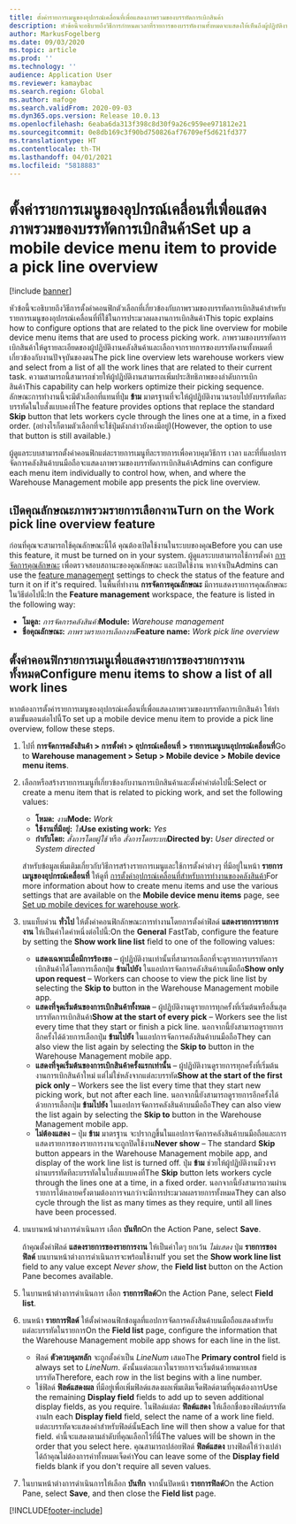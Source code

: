 ```yaml
---
title: ตั้งค่ารายการเมนูของอุปกรณ์เคลื่อนที่เพื่อแสดงภาพรวมของบรรทัดการเบิกสินค้า
description: หัวข้อนี้จะอธิบายถึงวิธีการกำหนดเวลาที่รายการของบรรทัดงานทั้งหมดจะแสดงให้เห็นถึงผู้ปฏิบัติงานในคลังสินค้าที่กำลังประมวลผลการทำงานของคลังสินค้าบนอุปกรณ์เคลื่อนที่ ความสามารถนี้อาจเป็นประโยชน์สำหรับผู้ปฏิบัติงานคลังสินค้า ซึ่งมักจะต้องมีภาพรวมของบรรทัดการเบิกสินค้าในใบสั่งงานเพื่อให้สามารถเพิ่มประสิทธิภาพของลำดับการเบิกสินค้าได้
author: MarkusFogelberg
ms.date: 09/03/2020
ms.topic: article
ms.prod: ''
ms.technology: ''
audience: Application User
ms.reviewer: kamaybac
ms.search.region: Global
ms.author: mafoge
ms.search.validFrom: 2020-09-03
ms.dyn365.ops.version: Release 10.0.13
ms.openlocfilehash: 6eaba6da313f398c8d30f9a26c959ee971812e21
ms.sourcegitcommit: 0e8db169c3f90bd750826af76709ef5d621fd377
ms.translationtype: HT
ms.contentlocale: th-TH
ms.lasthandoff: 04/01/2021
ms.locfileid: "5818883"
---
```

# <a name="set-up-a-mobile-device-menu-item-to-provide-a-pick-line-overview"></a><span data-ttu-id="96b68-104">ตั้งค่ารายการเมนูของอุปกรณ์เคลื่อนที่เพื่อแสดงภาพรวมของบรรทัดการเบิกสินค้า</span><span class="sxs-lookup"><span data-stu-id="96b68-104">Set up a mobile device menu item to provide a pick line overview</span></span>

[!include [banner](../includes/banner.md)]

<span data-ttu-id="96b68-105">หัวข้อนี้จะอธิบายถึงวิธีการตั้งค่าคอนฟิกตัวเลือกที่เกี่ยวข้องกับภาพรวมของบรรทัดการเบิกสินค้าสำหรับรายการเมนูของอุปกรณ์เคลื่อนที่ที่ใช้ในการประมวลผลงานการเบิกสินค้า</span><span class="sxs-lookup"><span data-stu-id="96b68-105">This topic explains how to configure options that are related to the pick line overview for mobile device menu items that are used to process picking work.</span></span> <span data-ttu-id="96b68-106">ภาพรวมของบรรทัดการเบิกสินค้าให้ดูรายละเอียดของผู้ปฏิบัติงานคลังสินค้าและเลือกจากรายการของบรรทัดงานทั้งหมดที่เกี่ยวข้องกับงานปัจจุบันของตน</span><span class="sxs-lookup"><span data-stu-id="96b68-106">The pick line overview lets warehouse workers view and select from a list of all the work lines that are related to their current task.</span></span> <span data-ttu-id="96b68-107">ความสามารถนี้สามารถช่วยให้ผู้ปฏิบัติงานสามารถเพิ่มประสิทธิภาพของลำดับการเบิกสินค้า</span><span class="sxs-lookup"><span data-stu-id="96b68-107">This capability can help workers optimize their picking sequence.</span></span> <span data-ttu-id="96b68-108">ลักษณะการทำงานนี้จะมีตัวเลือกที่แทนที่ปุ่ม **ข้าม** มาตรฐานที่จะให้ผู้ปฏิบัติงานวนรอบไปยังบรรทัดทีละบรรทัดในใบสั่งแบบคงที่</span><span class="sxs-lookup"><span data-stu-id="96b68-108">The feature provides options that replace the standard **Skip** button that lets workers cycle through the lines one at a time, in a fixed order.</span></span> <span data-ttu-id="96b68-109">(อย่างไรก็ตามตัวเลือกที่จะใช้ปุ่มดังกล่าวยังคงมีอยู่)</span><span class="sxs-lookup"><span data-stu-id="96b68-109">(However, the option to use that button is still available.)</span></span>

<span data-ttu-id="96b68-110">ผู้ดูแลระบบสามารถตั้งค่าคอนฟิกแต่ละรายการเมนูทีละรายการเพื่อควบคุมวิธีการ เวลา และที่ที่แอปการจัดการคลังสินค้าบนมือถือจะแสดงภาพรวมของบรรทัดการเบิกสินค้า</span><span class="sxs-lookup"><span data-stu-id="96b68-110">Admins can configure each menu item individually to control how, when, and where the Warehouse Management mobile app presents the pick line overview.</span></span>

## <a name="turn-on-the-work-pick-line-overview-feature"></a><span data-ttu-id="96b68-111">เปิดคุณลักษณะภาพรวมรายการเลือกงาน</span><span class="sxs-lookup"><span data-stu-id="96b68-111">Turn on the Work pick line overview feature</span></span>

<span data-ttu-id="96b68-112">ก่อนที่คุณจะสามารถใช้คุณลักษณะนี้ได้ คุณต้องเปิดใช้งานในระบบของคุณ</span><span class="sxs-lookup"><span data-stu-id="96b68-112">Before you can use this feature, it must be turned on in your system.</span></span> <span data-ttu-id="96b68-113">ผู้ดูแลระบบสามารถใช้การตั้งค่า [การจัดการคุณลักษณะ](../../fin-ops-core/fin-ops/get-started/feature-management/feature-management-overview.md) เพื่อตรวจสอบสถานะของคุณลักษณะ และเปิดใช้งาน หากจำเป็น</span><span class="sxs-lookup"><span data-stu-id="96b68-113">Admins can use the [feature management](../../fin-ops-core/fin-ops/get-started/feature-management/feature-management-overview.md) settings to check the status of the feature and turn it on if it's required.</span></span> <span data-ttu-id="96b68-114">ในพื้นที่ทำงาน **การจัดการคุณลักษณะ** มีการแสดงรายการคุณลักษณะในวิธีต่อไปนี้:</span><span class="sxs-lookup"><span data-stu-id="96b68-114">In the **Feature management** workspace, the feature is listed in the following way:</span></span>

- <span data-ttu-id="96b68-115">**โมดูล:** _การจัดการคลังสินค้า_</span><span class="sxs-lookup"><span data-stu-id="96b68-115">**Module:** _Warehouse management_</span></span>
- <span data-ttu-id="96b68-116">**ชื่อคุณลักษณะ:** _ภาพรวมรายการเลือกงาน_</span><span class="sxs-lookup"><span data-stu-id="96b68-116">**Feature name:** _Work pick line overview_</span></span>

## <a name="configure-menu-items-to-show-a-list-of-all-work-lines"></a><span data-ttu-id="96b68-117">ตั้งค่าคอนฟิกรายการเมนูเพื่อแสดงรายการของรายการงานทั้งหมด</span><span class="sxs-lookup"><span data-stu-id="96b68-117">Configure menu items to show a list of all work lines</span></span>

<span data-ttu-id="96b68-118">หากต้องการตั้งค่ารายการเมนูของอุปกรณ์เคลื่อนที่เพื่อแสดงภาพรวมของบรรทัดการเบิกสินค้า ให้ทำตามขั้นตอนต่อไปนี้</span><span class="sxs-lookup"><span data-stu-id="96b68-118">To set up a mobile device menu item to provide a pick line overview, follow these steps.</span></span>

1. <span data-ttu-id="96b68-119">ไปที่ **การจัดการคลังสินค้า \> การตั้งค่า \> อุปกรณ์เคลื่อนที่ \> รายการเมนูบนอุปกรณ์เคลื่อนที่**</span><span class="sxs-lookup"><span data-stu-id="96b68-119">Go to **Warehouse management \> Setup \> Mobile device \> Mobile device menu items**.</span></span>
1. <span data-ttu-id="96b68-120">เลือกหรือสร้างรายการเมนูที่เกี่ยวข้องกับงานการเบิกสินค้าและตั้งค่าค่าต่อไปนี้:</span><span class="sxs-lookup"><span data-stu-id="96b68-120">Select or create a menu item that is related to picking work, and set the following values:</span></span>

    - <span data-ttu-id="96b68-121">**โหมด:** *งาน*</span><span class="sxs-lookup"><span data-stu-id="96b68-121">**Mode:** *Work*</span></span>
    - <span data-ttu-id="96b68-122">**ใช้งานที่มีอยู่:** *ใช่*</span><span class="sxs-lookup"><span data-stu-id="96b68-122">**Use existing work:** *Yes*</span></span>
    - <span data-ttu-id="96b68-123">**กำกับโดย:** *สั่งการโดยผู้ใช้* หรือ *สั่งการโดยระบบ*</span><span class="sxs-lookup"><span data-stu-id="96b68-123">**Directed by:** *User directed* or *System directed*</span></span>

    <span data-ttu-id="96b68-124">สำหรับข้อมูลเพิ่มเติมเกี่ยวกับวิธีการสร้างรายการเมนูและใช้การตั้งค่าต่างๆ ที่มีอยู่ในหน้า **รายการเมนูของอุปกรณ์เคลื่อนที่** ให้ดูที่ [การตั้งค่าอุปกรณ์เคลื่อนที่สำหรับการทำงานของคลังสินค้า](configure-mobile-devices-warehouse.md)</span><span class="sxs-lookup"><span data-stu-id="96b68-124">For more information about how to create menu items and use the various settings that are available on the **Mobile device menu items** page, see [Set up mobile devices for warehouse work](configure-mobile-devices-warehouse.md).</span></span>

1. <span data-ttu-id="96b68-125">บนแท็บด่วน **ทั่วไป** ให้ตั้งค่าคอนฟิกลักษณะการทำงานโดยการตั้งค่าฟิลด์ **แสดงรายการรายการงาน** ให้เป็นค่าใดค่าหนึ่งต่อไปนี้:</span><span class="sxs-lookup"><span data-stu-id="96b68-125">On the **General** FastTab, configure the feature by setting the **Show work line list** field to one of the following values:</span></span>

    - <span data-ttu-id="96b68-126">**แสดงเฉพาะเมื่อมีการร้องขอ** – ผู้ปฏิบัติงานเท่านั้นที่สามารถเลือกที่จะดูรายการบรรทัดการเบิกสินค้าได้โดยการเลือกปุ่ม **ข้ามไปยัง** ในแอปการจัดการคลังสินค้าบนมือถือ</span><span class="sxs-lookup"><span data-stu-id="96b68-126">**Show only upon request** – Workers can choose to view the pick line list by selecting the **Skip to** button in the Warehouse Management mobile app.</span></span>
    - <span data-ttu-id="96b68-127">**แสดงที่จุดเริ่มต้นของการเบิกสินค้าทั้งหมด** – ผู้ปฏิบัติงานดูรายการทุกครั้งที่เริ่มต้นหรือสิ้นสุดบรรทัดการเบิกสินค้า</span><span class="sxs-lookup"><span data-stu-id="96b68-127">**Show at the start of every pick** – Workers see the list every time that they start or finish a pick line.</span></span> <span data-ttu-id="96b68-128">นอกจากนี้ยังสามารถดูรายการอีกครั้งได้ด้วยการเลือกปุ่ม **ข้ามไปยัง** ในแอปการจัดการคลังสินค้าบนมือถือ</span><span class="sxs-lookup"><span data-stu-id="96b68-128">They can also view the list again by selecting the **Skip to** button in the Warehouse Management mobile app.</span></span>
    - <span data-ttu-id="96b68-129">**แสดงที่จุดเริ่มต้นของการเบิกสินค้าครั้งแรกเท่านั้น** – ผู้ปฏิบัติงานดูรายการทุกครั้งที่เริ่มต้นงานการเบิกสินค้าใหม่ แต่ไม่ใช่หลังจากแต่ละบรรทัด</span><span class="sxs-lookup"><span data-stu-id="96b68-129">**Show at the start of the first pick only** – Workers see the list every time that they start new picking work, but not after each line.</span></span> <span data-ttu-id="96b68-130">นอกจากนี้ยังสามารถดูรายการอีกครั้งได้ด้วยการเลือกปุ่ม **ข้ามไปยัง** ในแอปการจัดการคลังสินค้าบนมือถือ</span><span class="sxs-lookup"><span data-stu-id="96b68-130">They can also view the list again by selecting the **Skip to** button in the Warehouse Management mobile app.</span></span>
    - <span data-ttu-id="96b68-131">**ไม่ต้องแสดง** – ปุ่ม **ข้าม** มาตรฐาน จะปรากฏขึ้นในแอปการจัดการคลังสินค้าบนมือถือและการแสดงรายการของรายการงานจะถูกปิดใช้งาน</span><span class="sxs-lookup"><span data-stu-id="96b68-131">**Never show** – The standard **Skip** button appears in the Warehouse Management mobile app, and display of the work line list is turned off.</span></span> <span data-ttu-id="96b68-132">ปุ่ม **ข้าม** ช่วยให้ผู้ปฏิบัติงานมีวงจรผ่านบรรทัดทีละบรรทัดในใบสั่งแบบคงที่</span><span class="sxs-lookup"><span data-stu-id="96b68-132">The **Skip** button lets workers cycle through the lines one at a time, in a fixed order.</span></span> <span data-ttu-id="96b68-133">นอกจากนี้ยังสามารถวนผ่านรายการได้หลายครั้งตามต้องการจนกว่าจะมีการประมวลผลรายการทั้งหมด</span><span class="sxs-lookup"><span data-stu-id="96b68-133">They can also cycle through the list as many times as they require, until all lines have been processed.</span></span>

1. <span data-ttu-id="96b68-134">บนบานหน้าต่างการดำเนินการ เลือก **บันทึก**</span><span class="sxs-lookup"><span data-stu-id="96b68-134">On the Action Pane, select **Save**.</span></span>

    <span data-ttu-id="96b68-135">ถ้าคุณตั้งค่าฟิลด์ **แสดงรายการของรายการงาน** ให้เป็นค่าใดๆ ยกเว้น *ไม่แสดง* ปุ่ม **รายการของฟิลด์** บนบานหน้าต่างการดำเนินการจะพร้อมใช้งาน</span><span class="sxs-lookup"><span data-stu-id="96b68-135">If you set the **Show work line list** field to any value except *Never show*, the **Field list** button on the Action Pane becomes available.</span></span>

1. <span data-ttu-id="96b68-136">ในบานหน้าต่างการดำเนินการ เลือก **รายการฟิลด์**</span><span class="sxs-lookup"><span data-stu-id="96b68-136">On the Action Pane, select **Field list**.</span></span>
1. <span data-ttu-id="96b68-137">บนหน้า **รายการฟิลด์** ให้ตั้งค่าคอนฟิกข้อมูลที่แอปการจัดการคลังสินค้าบนมือถือแสดงสำหรับแต่ละบรรทัดในรายการ</span><span class="sxs-lookup"><span data-stu-id="96b68-137">On the **Field list** page, configure the information that the Warehouse Management mobile app shows for each line in the list.</span></span>

    - <span data-ttu-id="96b68-138">ฟิลด์ **ตัวควบคุมหลัก** จะถูกตั้งค่าเป็น *LineNum* เสมอ</span><span class="sxs-lookup"><span data-stu-id="96b68-138">The **Primary control** field is always set to *LineNum*.</span></span> <span data-ttu-id="96b68-139">ดังนั้นแต่ละแถวในรายการจะเริ่มต้นด้วยหมายเลขบรรทัด</span><span class="sxs-lookup"><span data-stu-id="96b68-139">Therefore, each row in the list begins with a line number.</span></span>
    - <span data-ttu-id="96b68-140">ใช้ฟิลด์ **ฟิลด์แสดงผล** ที่มีอยู่เพื่อเพิ่มฟิลด์แสดงผลเพิ่มเติมเจ็ดฟิลด์ตามที่คุณต้องการ</span><span class="sxs-lookup"><span data-stu-id="96b68-140">Use the remaining **Display field** fields to add up to seven additional display fields, as you require.</span></span> <span data-ttu-id="96b68-141">ในฟิลด์แต่ละ **ฟิลด์แสดง** ให้เลือกชื่อของฟิลด์บรรทัดงาน</span><span class="sxs-lookup"><span data-stu-id="96b68-141">In each **Display field** field, select the name of a work line field.</span></span> <span data-ttu-id="96b68-142">แต่ละบรรทัดจะแสดงค่าสำหรับฟิลด์นั้น</span><span class="sxs-lookup"><span data-stu-id="96b68-142">Each line will then show a value for that field.</span></span> <span data-ttu-id="96b68-143">ค่านี้จะแสดงตามลำดับที่คุณเลือกไว้ที่นี่</span><span class="sxs-lookup"><span data-stu-id="96b68-143">The values will be shown in the order that you select here.</span></span> <span data-ttu-id="96b68-144">คุณสามารถปล่อยฟิลด์ **ฟิลด์แสดง** บางฟิลด์ให้ว่างเปล่าได้ถ้าคุณไม่ต้องการค่าทั้งหมดเจ็ดค่า</span><span class="sxs-lookup"><span data-stu-id="96b68-144">You can leave some of the **Display field** fields blank if you don't require all seven values.</span></span>

1. <span data-ttu-id="96b68-145">ในบานหน้าต่างการดำเนินการให้เลือก **บันทึก** จากนั้นปิดหน้า **รายการฟิลด์**</span><span class="sxs-lookup"><span data-stu-id="96b68-145">On the Action Pane, select **Save**, and then close the **Field list** page.</span></span>


[!INCLUDE[footer-include](../../includes/footer-banner.md)]